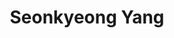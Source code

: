 ---
layout: none
title: Seonkyeong Yang
letters: M.S.
description: PhD Student
email: yang.se@ufl.edu
img: assets/img/Seonkyeong.png
importance: 1
category: 
---